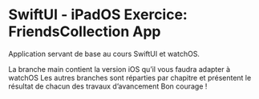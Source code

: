 # SwiftUI - iPadOS Exercice: FriendsCollection App

Application servant de base au cours SwiftUI et watchOS.

La branche main contient la version iOS qu’il vous faudra adapter à watchOS
Les autres branches sont réparties par chapitre et présentent le résultat de chacun des travaux d’avancement
Bon courage !
